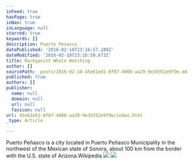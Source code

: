 ```yaml
---
inFeed: true
hasPage: true
inNav: true
inLanguage: null
starred: true
keywords: []
description: Puerto Penasco
datePublished: '2016-02-10T23:16:57.289Z'
dateModified: '2016-02-10T23:16:50.673Z'
title: Rockypoint Whale Watching
author: []
sourcePath: _posts/2016-02-10-45e61e81-8f87-4008-aa29-9e3d352e9f9e.md
published: true
authors: []
publisher:
  name: null
  domain: null
  url: null
  favicon: null
url: 45e61e81-8f87-4008-aa29-9e3d352e9f9e/index.html
_type: Article

---
```

Puerto Peñasco is a city located in Puerto Peñasco Municipality in the northwest of the Mexican state of Sonora, about 100 km from the border with the U.S. state of Arizona.Wikipedia
![](https://s3-us-west-2.amazonaws.com/the-grid-img/p/2cbba0aed766385fa6d7f08b755b519d669a93c4.jpg)
![](https://s3-us-west-2.amazonaws.com/the-grid-img/p/b1654f1d59d4abb82f4b61b82202b323a15feaee.jpg)